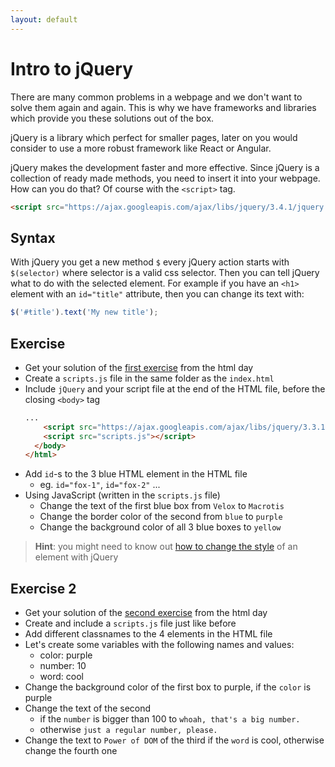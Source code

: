 ```yaml
---
layout: default
---
```

# Intro to jQuery

There are many common problems in a webpage and we don't want to solve them
again and again. This is why we have frameworks and libraries which provide you
these solutions out of the box.

jQuery is a library which perfect for smaller pages, later on you would consider
to use a more robust framework like React or Angular.

jQuery makes the development faster and more effective. Since jQuery is a
collection of ready made methods, you need to insert it into your webpage.
How can you do that? Of course with the `<script>` tag.

```html
<script src="https://ajax.googleapis.com/ajax/libs/jquery/3.4.1/jquery.min.js"></script>
```

## Syntax

With jQuery you get a new method `$` every jQuery action starts with
`$(selector)` where selector is a valid css selector. Then you can tell jQuery
what to do with the selected element. For example if you have an `<h1>` element
with an `id="title"` attribute, then you can change its text with:

```js
$('#ŧitle').text('My new title');
```

## Exercise

- Get your solution of the [first exercise][first-html-exercise] from the html
  day
- Create a `scripts.js` file in the same folder as the `index.html`
- Include `jQuery` and your script file at the end of the HTML file, before the
  closing `<body>` tag
  ```html
  ...
      <script src="https://ajax.googleapis.com/ajax/libs/jquery/3.3.1/jquery.min.js"></script>
      <script src="scripts.js"></script>
    </body>
  </html>
  ```
- Add `id`-s to the 3 blue HTML element in the HTML file
  - eg. `id="fox-1"`, `id="fox-2"` ...
- Using JavaScript (written in the `scripts.js` file)
  - Change the text of the first blue box from `Velox` to `Macrotis`
  - Change the border color of the second from `blue` to `purple`
  - Change the background color of all 3 blue boxes to `yellow`

> **Hint**: you might need to know out [how to change the style][jquery-css]
> of an element with jQuery

## Exercise 2

- Get your solution of the [second exercise][second-html-exercise] from the
  html day
- Create and include a `scripts.js` file just like before
- Add different classnames to the 4 elements in the HTML file
- Let's create some variables with the following names and values:
  - color: purple
  - number: 10
  - word: cool
- Change the background color of the first box to purple, if the `color` is
  purple
- Change the text of the second
  - if the `number` is bigger than 100 to `whoah, that's a big number.`
  - otherwise `just a regular number, please.`
- Change the text to `Power of DOM` of the third if the `word` is cool,
  otherwise change the fourth one

[first-html-exercise]: http://stayathome-syllabus.greenfox.academy/week01/exercises/velox-zerda-lagopus.html
[jquery-css]: https://api.jquery.com/css/
[second-html-exercise]: http://stayathome-syllabus.greenfox.academy/week01/exercises/directions.html
